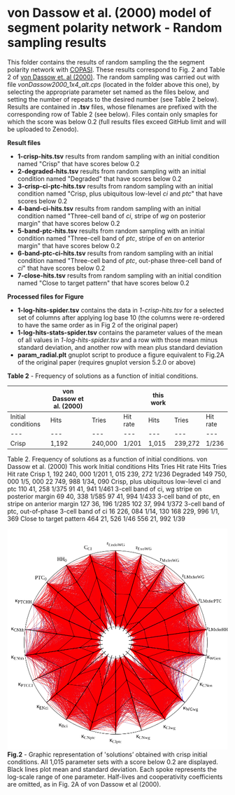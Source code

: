 # von Dassow et al. (2000) model of segment polarity network - Random sampling results

This folder contains the results of random sampling the the segment polarity network with [COPASI](https://copasi.org). These results correspond to Fig. 2 and Table 2 of [von Dassow et. al (2000)](https://doi.org/10.1038/35018085). The random sampling was carried out with file _vonDassow2000_1x4_alt.cps_ (located in the folder above this one), by selecting the appropriate parameter set named as the files below, and setting the number of repeats to the desired number (see Table 2 below). Results are contained in **.tsv** files, whose filenames are prefixed with the corresponding row of Table 2 (see below). Files contain only smaples for which the score was below 0.2 (full results files exceed GitHub limit and will be uploaded to Zenodo).

**Result files**
- **1-crisp-hits.tsv** results from random sampling with an initial condition named "Crisp" that have scores below 0.2
- **2-degraded-hits.tsv** results from random sampling with an initial condition named "Degraded" that have scores below 0.2
- **3-crisp-ci-ptc-hits.tsv** results from random sampling with an initial condition named "Crisp, plus ubiquitous low-level _ci_ and _ptc_" that have scores below 0.2
- **4-band-ci-hits.tsv** results from random sampling with an initial condition named "Three-cell band of _ci_, stripe of _wg_ on posterior margin" that have scores below 0.2
- **5-band-ptc-hits.tsv** results from random sampling with an initial condition named "Three-cell band of _ptc_, stripe of _en_ on anterior margin" that have scores below 0.2
- **6-band-ptc-ci-hits.tsv** results from random sampling with an initial condition named "Three-cell band of _ptc_, out-phase three-cell band of _ci_" that have scores below 0.2
- **7-close-hits.tsv** results from random sampling with an initial condition named "Close to target pattern" that have scores below 0.2

**Processed files for Figure**
- **1-log-hits-spider.tsv** contains the data in _1-crisp-hits.tsv_ for a selected set of columns after applying log base 10 (the columns were re-ordered to have the same order as in Fig 2 of the original paper)
- **1-log-hits-stats-spider.tsv** contains the parameter values of the mean of all values in _1-log-hits-spider.tsv_ and a row with those mean minus standard deviation, and another row with mean plus standard deviation
- **param_radial.plt** gnuplot script to produce a figure equivalent to Fig.2A of the original paper (requires gnuplot version 5.2.0 or above)

**Table 2** - Frequency of solutions as a function of initial conditions.

|  | von Dassow et al. (2000) |  |  | this work |  |  |
| --- | --- | --- | --- | --- | --- | --- |
| Initial conditions | Hits | Tries | Hit rate | Hits | Tries | Hit rate |
| --- | --- | --- | --- | --- | --- | --- |
| Crisp | 1,192 | 240,000 | 1/201 | 1,015 | 239,272 | 1/236 |


Table 2. Frequency of solutions as a function of initial conditions.
von Dassow et al. (2000) This work
Initial conditions Hits Tries Hit rate Hits Tries Hit rate
Crisp 1, 192 240, 000 1/201 1, 015 239, 272 1/236
Degraded 149 750, 000 1/5, 000 22 749, 988 1/34, 090
Crisp, plus ubiquitous low-level ci and
ptc
110 41, 258 1/375 91 41, 941 1/461
3-cell band of ci, wg stripe on posterior
margin
69 40, 338 1/585 97 41, 994 1/433
3-cell band of ptc, en stripe on anterior
margin
127 36, 196 1/285 102 37, 994 1/372
3-cell band of ptc, out-of-phase 3-cell
band of ci
16 226, 084 1/14, 130 168 229, 996 1/1, 369
Close to target pattern 464 21, 526 1/46 556 21, 992 1/39

![Graphic representation of 'solutions’ obtained with crisp initial conditions. All 1,015 parameter sets with a  score below 0.2 are displayed. Black lines plot mean and standard deviation. Each spoke represents the log-scale range of one parameter. Half-lives and cooperativity coefficients are omitted, as in Fig. 2A of von Dassow et al (2000).](https://github.com/pmendes/models/blob/main/vonDassow2000/Sampling/Fig2.png)
**Fig.2** - Graphic representation of 'solutions’ obtained with crisp initial conditions. All 1,015 parameter sets with a  score below 0.2 are displayed. Black lines plot mean and standard deviation. Each spoke represents the log-scale range of one parameter. Half-lives and cooperativity coefficients are omitted, as in Fig. 2A of von Dassow et al (2000).
